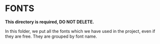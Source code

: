 # FONTS

**This directory is required, DO NOT DELETE.**

In this folder, we put all the fonts which we have used in the project, even if they are free. They are grouped by font name.
